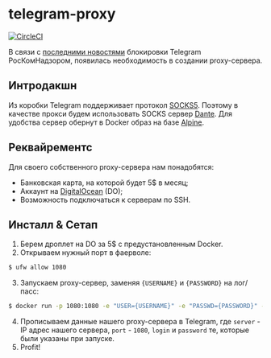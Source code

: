 # telegram-proxy
[![CircleCI](https://circleci.com/gh/MichaelPak/telegram-proxy.svg?style=svg&circle-token=3684543621903ba626a15384f74be26b10100b3b)](https://circleci.com/gh/MichaelPak/telegram-proxy)

В связи с [последними новостями] блокировки Telegram РосКомНадзором, появилась необходимость в создании proxy-сервера.

## Интродакшн
Из коробки Telegram поддерживает протокол [SOCKS5]. Поэтому в качестве прокси будем использовать SOCKS сервер [Dante]. Для удобства сервер обернут в Docker образ на базе [Alpine].

## Реквайрементс
Для своего собственного proxy-сервера нам понадобятся:

  - Банковская карта, на которой будет 5$ в месяц;
  - Аккаунт на [DigitalOcean] (DO);
  - Возможность подключаться к серверам по SSH.

## Инсталл & Сетап

  1. Берем дроплет на DO за 5$ с предустановленным Docker.
  2. Открываем нужный порт в фаерволе:
  ```sh
  $ ufw allow 1080
  ```
  3. Запускаем proxy-сервер, заменяя `{USERNAME}` и `{PASSWORD}` на лог/пасс:
  ```sh
  $ docker run -p 1080:1080 -e "USER={USERNAME}" -e "PASSWD={PASSWORD}" -d  michaelpak/telegram-proxy
  ```
  4. Прописываем данные нашего proxy-сервера в Telegram, где `server` - IP адрес нашего сервера, `port` - `1080`, `login` и `password` те, которые были указаны при запуске.
  5. Profit!

   [последними новостями]: <https://rkn.gov.ru/news/rsoc/news56802.htm>
   [SOCKS5]: <https://en.wikipedia.org/wiki/SOCKS>
   [Dante]: <https://www.inet.no/dante/>
   [Alpine]: <https://alpinelinux.org/>
   [DigitalOcean]: <https://www.digitalocean.com/>
